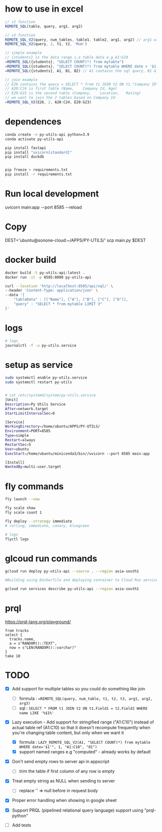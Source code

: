 # how to use in excel
```js
// v1 function
REMOTE_SQL(table, query, arg1, arg2)

// v2 function
REMOTE_SQL_V2(query, num_tables, table1, table2, arg1, arg2) // arg1 will replace $1, arg2 will replace $2 in the query string
REMOTE_SQL_V2(query, 2, t1, t2, 'Mum')

// simple example
// {students} is the data range i.e table data e.g A1:G10
=REMOTE_SQL({students}, "SELECT COUNT(*) from mytable")
=REMOTE_SQL({students}, "SELECT COUNT(*) from mytable WHERE date > '$1'", "2023-01-05")
=REMOTE_SQL({students}, A1, B1, B2) // A1 contains the sql query, B1 & B2 are arguments $1 & $2 respectively

// join example
// E26 contains the query = SELECT * from t1 JOIN t2 ON t1."Company ID" = t2.Company
// A20:C24 is first table (Name,	Company Id,	Age)
// E20:G23 is the second table (Company,	Location,	Rating)
// we want to join the 2 tables based on Company Id
=REMOTE_SQL_V2(E26, 2, A20:C24, E20:G23)

```

# dependences
```bash
conda create -n py-utils-api python=3.9
conda activate py-utils-api

pip install fastapi
pip install "uvicorn[standard]"
pip install duckdb


pip freeze > requirements.txt
pip install -r requirements.txt
```

# Run local development
uvicorn main:app --port 8585 --reload

# Copy
DEST='ubuntu@sonone-cloud:~/APPS/PY-UTILS/'
scp main.py $DEST

# docker build
```bash
docker build -t py-utils-api:latest .
docker run -it -p 8585:8080 py-utils-api

curl --location 'http://localhost:8585/api/sql/' \
--header 'Content-Type: application/json' \
--data '{
    "tableData" : [["Name"], ["A"], ["B"], ["C"], ["D"]],
    "query" : "SELECT * from mytable LIMIT 3"
}'
```

# logs
```bash
# logs
journalctl -f -u py-utils.service
```

# setup as service

```bash
sudo systemctl enable py-utils.service
sudo systemctl restart py-utils


# cat /etc/systemd/system/py-utils.service
[Unit]
Description=Py Utils Service
After=network.target
StartLimitIntervalSec=0

[Service]
WorkingDirectory=/home/ubuntu/APPS/PY-UTILS/
Environment=PORT=8585
Type=simple
Restart=always
RestartSec=5
User=ubuntu
ExecStart=/home/ubuntu/miniconda3/bin//uvicorn --port 8585 main:app

[Install]
WantedBy=multi-user.target

```

# fly commands
```bash
fly launch --now

fly scale show
fly scale count 1

fly deploy --strategy immediate
# rolling, immediate, canary, bluegreen

# logs
flyctl logs
```

# glcoud run commands
```bash
gcloud run deploy py-utils-api --source . --region asia-south1

#Building using Dockerfile and deploying container to Cloud Run service [py-utils-api] in project [ytapi-371521] region [asia-south1]

gcloud run services describe py-utils-api --region asia-south1

```

# prql
https://prql-lang.org/playground/
```prql
from tracks
select {
  tracks.name,
  a = s"RANDOM()::TEXT",
  now = s"LEN(RANDOM()::varchar)"
}
take 10
```

# TODO
- [x] Add support for multiple tables so you could do something like join
  - [ ] formula : `=REMOTE_SQL(query, num_table, t1, t2, t3, arg1, arg2, arg3)`
  - [ ] sql : `SELECT * FROM t1 JOIN t2 ON t1.Field1 = t2.Field2 WHERE name LIKE '%$1%'`

- [x] Lazy execution - Add support for stringified range ("A1:C10") instead of actual table ref (A1:C10) so that it doesn't recompute frequently when you're changing table content, but only when we want it
  - [x] formula : `LAZY_REMOTE_SQL_V2(A1, "SELECT COUNT(*) from mytable WHERE date='$1'", 1, "A1:C10", "O1")`
  - [x] support named ranges e.g "computed" - already works by default

- [x] Don't send empty rows to server api in appscript
  - [ ] trim the table if first column of any row is empty

- [x] Treat empty string as NULL when sending to server
  - [ ] replace '' => null before in request body

- [x] Proper error handling when showing in google sheet

- [x] Support PRQL (pipelined relational query language) support using "prql-python"

- [ ] Add tests
